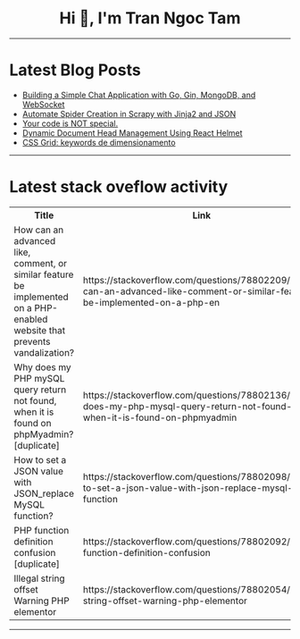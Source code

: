 <h1 align="center">Hi 👋, I'm Tran Ngoc Tam</h1>

---

# Latest Blog Posts 
<!-- BLOG-POST-LIST:START -->
- [Building a Simple Chat Application with Go, Gin, MongoDB, and WebSocket](https://dev.to/gbubemi22/building-a-simple-chat-application-with-go-gin-mongodb-and-websocket-2joo)
- [Automate Spider Creation in Scrapy with Jinja2 and JSON](https://dev.to/ajitkumar/automate-spider-creation-in-scrapy-with-jinja2-and-json-162g)
- [Your code is NOT special.](https://dev.to/noriller/your-code-is-not-special-2oha)
- [Dynamic Document Head Management Using React Helmet](https://dev.to/madhawaawishka/dynamic-document-head-management-using-react-helmet-4i1i)
- [CSS Grid: keywords de dimensionamento](https://dev.to/dougsource/css-grid-keywords-de-dimensionamento-31o3)
<!-- BLOG-POST-LIST:END -->

---

# Latest stack oveflow activity
<table>
  <tr><th>Title</th><th>Link</th></tr>
  <!-- STACKOVERFLOW:START --><tr><td>How can an advanced like, comment, or similar feature be implemented on a PHP-enabled website that prevents vandalization?</td><td>https://stackoverflow.com/questions/78802209/how-can-an-advanced-like-comment-or-similar-feature-be-implemented-on-a-php-en</td></tr><tr><td>Why does my PHP mySQL query return not found, when it is found on phpMyadmin? [duplicate]</td><td>https://stackoverflow.com/questions/78802136/why-does-my-php-mysql-query-return-not-found-when-it-is-found-on-phpmyadmin</td></tr><tr><td>How to set a JSON value with JSON_replace MySQL function?</td><td>https://stackoverflow.com/questions/78802098/how-to-set-a-json-value-with-json-replace-mysql-function</td></tr><tr><td>PHP function definition confusion [duplicate]</td><td>https://stackoverflow.com/questions/78802092/php-function-definition-confusion</td></tr><tr><td>Illegal string offset Warning PHP elementor</td><td>https://stackoverflow.com/questions/78802054/illegal-string-offset-warning-php-elementor</td></tr><!-- STACKOVERFLOW:END -->
</table>

---


